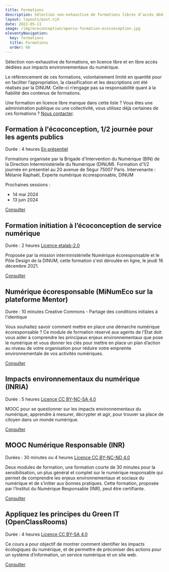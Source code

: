 ```yaml
---
title: Formations
description: Sélection non-exhaustive de formations libres d’accès dédiés aux impacts environnementaux du numérique
layout: layouts/post.njk
date: 2022-05-11
image: /img/ecoconception/apercu-formation-ecoconception.jpg
eleventyNavigation:
  key: formations
  title: Formations
  order: 60
---
```


<div class="fr-highlight">

Sélection non-exhaustive de formations, en licence libre et en libre accès dédiées aux impacts environnementaux du numérique.

Le référencement de ces formations, volontairement limité en quantité pour en faciliter l’appropriation, la classification et les descriptions ont été réalisés par la DINUM. Celle-ci n’engage pas sa responsabilité quant à la fiabilité des contenus de formations.

Une formation en licence libre manque dans cette liste ? Vous êtes une administration publique ou une collectivité, vous utilisez déjà certaines de ces formations ? [Nous contacter](/contact).

</div>

## Formation à l'écoconception, 1/2 journée pour les agents publics

<span class="fr-tag">Durée : 4 heures</span> <span class="fr-tag">[En présentiel](https://ecoresponsable.numerique.gouv.fr/agenda/)</span>

Formations organisée par la Brigade d'Intervention du Numérique (BIN) de la Direction Interministérielle du Numérique (DINUM). Formation d'1/2 journée en présentiel au 20 avenue de Ségur 75007 Paris. 
Intervenante : Mélanie Raphaël, Experte numérique écoresponsable, DINUM

Prochaines sessions : 
- 14 mai 2024
- 13 juin 2024

<a href="/publications/referentiel-general-ecoconception/formation/" class="fr-btn" target="_blank" title="Nouvelle fenêtre : Voir la vidéo enregistrée ou la retranscription de cette initiation">Consulter</a>

## Formation initiation à l’écoconception de service numérique

<span class="fr-tag">Durée : 2 heures</span> <span class="fr-tag">[Licence etalab-2.0](https://github.com/etalab/licence-ouverte/blob/master/LO.md)</span>

Proposée par la mission interministérielle Numérique écoresponsable et le Pôle Design de la DINUM, cette formation s'est déroulée en ligne, le jeudi 16 décembre 2021.

<a href="https://ecoresponsable.numerique.gouv.fr/agenda/" class="fr-btn" target="_blank" title="Nouvelle fenêtre : Agenda de la MiNumEco">Consulter</a>

## Numérique écoresponsable (MiNumEco sur la plateforme Mentor)
  
<span class="fr-tag">Durée : 10 minutes</span> <span class="fr-tag">Creative Commons - Partage des conditions initiales à l'identique</span>
  
Vous souhaitez savoir comment mettre en place une démarche numérique écoresponsable ? Ce module de formation réservé aux agents de l'État doit vous aider à comprendre les principaux enjeux environnementaux que pose le numérique et vous donner les clés pour mettre en place un plan d’action au niveau de votre organisation pour réduire votre empreinte environnementale de vos activités numériques.

<a href="https://mentor.gouv.fr/local/catalog/pages/training.php?trainingid=493" class="fr-btn" target="_blank" title="Nouvelle fenêtre : Voir le module Numérique écoresponsable sur Mentor">Consulter</a>
  
## Impacts environnementaux du numérique (INRIA) 

<span class="fr-tag">Durée : 5 heures</span> <span class="fr-tag">[Licence CC BY-NC-SA 4.0](https://creativecommons.org/licenses/by-nc-sa/4.0/deed.fr)</span>

MOOC pour se questionner sur les impacts environnementaux du numérique, apprendre à mesurer, décrypter et agir, pour trouver sa place de citoyen dans un monde numérique.

<a href="https://www.fun-mooc.fr/fr/cours/impacts-environnementaux-du-numerique/" class="fr-btn" target="_blank" title="Nouvelle fenêtre : Voir le MOOC Impacts environnementaux du numérique">Consulter</a>

## MOOC Numérique Responsable (INR)

<span class="fr-tag">Durées : 30 minutes ou 4 heures</span> <span class="fr-tag">[Licence CC BY-NC-ND 4.0](https://creativecommons.org/licenses/by-nc-nd/4.0/)</span>

Deux modules de formation, une formation courte de 30 minutes pour la sensibilisation, un plus général et complet sur le numérique responsable qui permet de comprendre les enjeux environnementaux et sociaux du numérique et de s’initier aux bonnes pratiques. Cette formation, proposée par l’Institut du Numérique Responsable (INR), peut être certifiante.

<a href="https://www.academie-nr.org/" class="fr-btn" target="_blank" title="Nouvelle fenêtre : Voir le MOOC Numérique Responsable">Consulter</a>

## Appliquez les principes du Green IT (OpenClassRooms)

<span class="fr-tag">Durée : 4 heures</span> <span class="fr-tag">[Licence CC BY-SA 4.0](https://creativecommons.org/licenses/by-sa/4.0/)</span>

Ce cours a pour objectif de montrer comment identifier les impacts écologiques du numérique, et de permettre de préconiser des actions pour un système d’information, un service numérique et un site web.

<a href="https://openclassrooms.com/fr/courses/6227476-appliquez-les-principes-du-green-it-dans-votre-entreprise" class="fr-btn" target="_blank" title="Nouvelle fenêtre : Voir le cours Appliquez les principes du Green IT">Consulter</a>